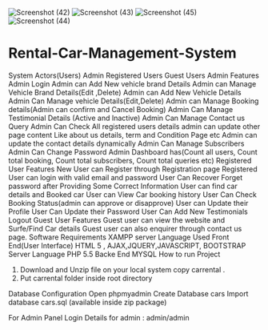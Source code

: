 ![Screenshot (42)](https://user-images.githubusercontent.com/64264883/115393704-a524be80-a1ea-11eb-9c74-aeb3ad747ae8.png)
![Screenshot (43)](https://user-images.githubusercontent.com/64264883/115393783-bcfc4280-a1ea-11eb-9ce0-a4ee207e5954.png)
![Screenshot (45)](https://user-images.githubusercontent.com/64264883/115393832-cbe2f500-a1ea-11eb-995d-a06cceeb4c4e.png)
![Screenshot (44)](https://user-images.githubusercontent.com/64264883/115393865-d56c5d00-a1ea-11eb-81d2-db2009d8358b.png)
# Rental-Car-Management-System
System Actors(Users)
Admin
Registered Users
Guest Users
Admin Features
Admin Login
Admin can Add New vehicle brand Details
Admin can Manage Vehicle Brand Details(Edit ,Delete)
Admin can Add New Vehicle Details
Admin Can Manage vehicle Details(Edit,Delete)
Admin can Manage Booking details(Admin can confirm and Cancel Booking)
Admin Can Manage Testimonial Details (Active and Inactive)
Admin Can Manage Contact us Query
Admin Can Check All registered users details
admin can update other page content Like about us details, term and Condition Page etc
Admin can update the contact details dynamically
Admin Can Manage Subscribers
Admin Can Change Password
Admin Dashboard has(Count all users, Count total booking, Count total subscribers, Count total queries etc)
Registered User Features
New User can Register through Registration page
Registered User can login with valid email and password
User Can Recover Forget password after Providing Some Correct Information
User can find car details and Booked car
User can View Car booking history
User Can Check Booking Status(admin can approve or disapprove)
User can Update their Profile
User Can Update their Password
User Can Add New Testimonials
Logout
Guest User Features
Guest user can view the website and Surfe/Find Car details
Guest user can also enquirer through contact us page.
Software Requirements
XAMPP server
Language Used
Front End(User Interface) HTML 5 , AJAX,JQUERY,JAVASCRIPT, BOOTSTRAP
Server Language PHP 5.5
Backe End MYSQL
How to run Project
1. Download and Unzip file on your local system copy carrental .
2. Put carrental folder inside root directory

Database Configuration
Open phpmyadmin
Create Database cars
Import database cars.sql (available inside zip package)

For Admin Panel
Login Details for admin : admin/admin
